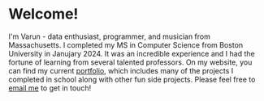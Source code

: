# Welcome!
I'm Varun - data enthusiast, programmer, and musician from Massachusetts. I completed my MS in Computer Science from Boston University in Janujary 2024. It was an incredible experience and I had the fortune of learning from several talented professors. On my website, you can find my current [portfolio](https://www.varun.pro/projects.html), which includes many of the projects I completed in school along with other fun side projects. Please feel free to [email me](mailto:vanadgir@gmail.com) to get in touch!
